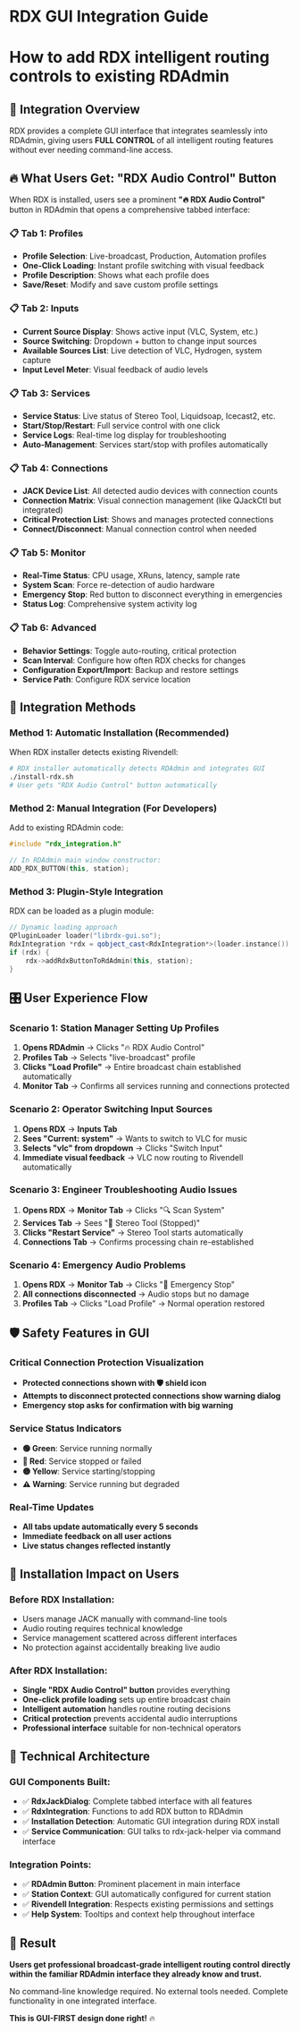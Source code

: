 # RDX GUI Integration Guide
# How to add RDX intelligent routing controls to existing RDAdmin

## 🎯 Integration Overview

RDX provides a complete GUI interface that integrates seamlessly into RDAdmin, giving users **FULL CONTROL** of all intelligent routing features without ever needing command-line access.

## 🔥 What Users Get: "RDX Audio Control" Button

When RDX is installed, users see a prominent **"🔥 RDX Audio Control"** button in RDAdmin that opens a comprehensive tabbed interface:

### 📋 **Tab 1: Profiles** 
- **Profile Selection**: Live-broadcast, Production, Automation profiles
- **One-Click Loading**: Instant profile switching with visual feedback  
- **Profile Description**: Shows what each profile does
- **Save/Reset**: Modify and save custom profile settings

### 📋 **Tab 2: Inputs**
- **Current Source Display**: Shows active input (VLC, System, etc.)
- **Source Switching**: Dropdown + button to change input sources
- **Available Sources List**: Live detection of VLC, Hydrogen, system capture
- **Input Level Meter**: Visual feedback of audio levels

### 📋 **Tab 3: Services** 
- **Service Status**: Live status of Stereo Tool, Liquidsoap, Icecast2, etc.
- **Start/Stop/Restart**: Full service control with one click
- **Service Logs**: Real-time log display for troubleshooting
- **Auto-Management**: Services start/stop with profiles automatically

### 📋 **Tab 4: Connections**
- **JACK Device List**: All detected audio devices with connection counts
- **Connection Matrix**: Visual connection management (like QJackCtl but integrated)
- **Critical Protection List**: Shows and manages protected connections
- **Connect/Disconnect**: Manual connection control when needed

### 📋 **Tab 5: Monitor**
- **Real-Time Status**: CPU usage, XRuns, latency, sample rate
- **System Scan**: Force re-detection of audio hardware
- **Emergency Stop**: Red button to disconnect everything in emergencies
- **Status Log**: Comprehensive system activity log

### 📋 **Tab 6: Advanced**
- **Behavior Settings**: Toggle auto-routing, critical protection
- **Scan Interval**: Configure how often RDX checks for changes  
- **Configuration Export/Import**: Backup and restore settings
- **Service Path**: Configure RDX service location

## 🔧 Integration Methods

### Method 1: Automatic Installation (Recommended)
When RDX installer detects existing Rivendell:
```bash
# RDX installer automatically detects RDAdmin and integrates GUI
./install-rdx.sh
# User gets "RDX Audio Control" button automatically
```

### Method 2: Manual Integration (For Developers)
Add to existing RDAdmin code:
```cpp
#include "rdx_integration.h"

// In RDAdmin main window constructor:
ADD_RDX_BUTTON(this, station);
```

### Method 3: Plugin-Style Integration  
RDX can be loaded as a plugin module:
```cpp
// Dynamic loading approach
QPluginLoader loader("librdx-gui.so");
RdxIntegration *rdx = qobject_cast<RdxIntegration*>(loader.instance());
if (rdx) {
    rdx->addRdxButtonToRdAdmin(this, station);
}
```

## 🎛️ User Experience Flow

### Scenario 1: Station Manager Setting Up Profiles
1. **Opens RDAdmin** → Clicks "🔥 RDX Audio Control"
2. **Profiles Tab** → Selects "live-broadcast" profile  
3. **Clicks "Load Profile"** → Entire broadcast chain established automatically
4. **Monitor Tab** → Confirms all services running and connections protected

### Scenario 2: Operator Switching Input Sources
1. **Opens RDX** → **Inputs Tab**
2. **Sees "Current: system"** → Wants to switch to VLC for music
3. **Selects "vlc" from dropdown** → Clicks "Switch Input"
4. **Immediate visual feedback** → VLC now routing to Rivendell automatically

### Scenario 3: Engineer Troubleshooting Audio Issues
1. **Opens RDX** → **Monitor Tab** → Clicks "🔍 Scan System"
2. **Services Tab** → Sees "🔴 Stereo Tool (Stopped)"
3. **Clicks "Restart Service"** → Stereo Tool starts automatically
4. **Connections Tab** → Confirms processing chain re-established

### Scenario 4: Emergency Audio Problems
1. **Opens RDX** → **Monitor Tab** → Clicks "🚨 Emergency Stop"
2. **All connections disconnected** → Audio stops but no damage
3. **Profiles Tab** → Clicks "Load Profile" → Normal operation restored

## 🛡️ Safety Features in GUI

### Critical Connection Protection Visualization
- **Protected connections shown with 🛡️ shield icon**
- **Attempts to disconnect protected connections show warning dialog**
- **Emergency stop asks for confirmation with big warning**

### Service Status Indicators
- **🟢 Green**: Service running normally
- **🔴 Red**: Service stopped or failed
- **🟡 Yellow**: Service starting/stopping
- **⚠️ Warning**: Service running but degraded

### Real-Time Updates
- **All tabs update automatically every 5 seconds**
- **Immediate feedback on all user actions**
- **Live status changes reflected instantly**

## 🚀 Installation Impact on Users

### Before RDX Installation:
- Users manage JACK manually with command-line tools
- Audio routing requires technical knowledge  
- Service management scattered across different interfaces
- No protection against accidentally breaking live audio

### After RDX Installation:
- **Single "RDX Audio Control" button** provides everything
- **One-click profile loading** sets up entire broadcast chain
- **Intelligent automation** handles routine routing decisions
- **Critical protection** prevents accidental audio interruptions
- **Professional interface** suitable for non-technical operators

## 🔧 Technical Architecture

### GUI Components Built:
- ✅ **RdxJackDialog**: Complete tabbed interface with all features
- ✅ **RdxIntegration**: Functions to add RDX button to RDAdmin  
- ✅ **Installation Detection**: Automatic GUI integration during RDX install
- ✅ **Service Communication**: GUI talks to rdx-jack-helper via command interface

### Integration Points:
- ✅ **RDAdmin Button**: Prominent placement in main interface
- ✅ **Station Context**: GUI automatically configured for current station
- ✅ **Rivendell Integration**: Respects existing permissions and settings
- ✅ **Help System**: Tooltips and context help throughout interface

## 🎯 Result

**Users get professional broadcast-grade intelligent routing control directly within the familiar RDAdmin interface they already know and trust.**

No command-line knowledge required. No external tools needed. Complete functionality in one integrated interface.

**This is GUI-FIRST design done right!** 🔥